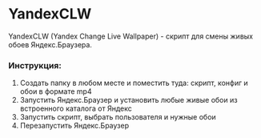 # YandexCLW
YandexCLW (Yandex Change Live Wallpaper) - скрипт для смены живых обоев Яндекс.Браузера.

### Инструкция:
1. Создать папку в любом месте и поместить туда: скрипт, конфиг и обои в формате mp4
2. Запустить Яндекс.Браузер и установить любые живые обои из встроенного каталога от Яндекс
3. Запустить скрипт, выбрать пользователя и нужные обои
4. Перезапустить Яндекс.Браузер
